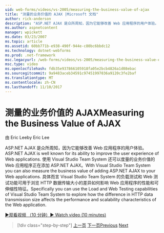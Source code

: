 ```yaml
---
uid: web-forms/videos/vs-2005/measuring-the-business-value-of-ajax
title: "测量的业务价值的 AJAX |Microsoft 文档"
author: rick-anderson
description: "ASP.NET AJAX 是众所周知，因为它能够改善 Web 应用程序的用户体验。 你还可以使用 Visual Studio Team System 度量 busine..."
ms.author: aspnetcontent
manager: wpickett
ms.date: 03/23/2007
ms.topic: article
ms.assetid: 60bb771b-e938-490f-944e-c80bc6bbdc12
ms.technology: dotnet-webforms
ms.prod: .net-framework
msc.legacyurl: /web-forms/videos/vs-2005/measuring-the-business-value-of-ajax
msc.type: video
ms.openlocfilehash: fdb35e937866105918fa05e2bcb4826a1d08ebac
ms.sourcegitcommit: 9a9483aceb34591c97451997036a9120c3fe2baf
ms.translationtype: MT
ms.contentlocale: zh-CN
ms.lasthandoff: 11/10/2017
---
```

<a name="measuring-the-business-value-of-ajax"></a><span data-ttu-id="f7685-104">测量的业务价值的 AJAX</span><span class="sxs-lookup"><span data-stu-id="f7685-104">Measuring the Business Value of AJAX</span></span>
====================
<span data-ttu-id="f7685-105">由 Eric Lee</span><span class="sxs-lookup"><span data-stu-id="f7685-105">by Eric Lee</span></span>

<span data-ttu-id="f7685-106">ASP.NET AJAX 是众所周知，因为它能够改善 Web 应用程序的用户体验。</span><span class="sxs-lookup"><span data-stu-id="f7685-106">ASP.NET AJAX is well known for its ability to improve the user experience of Web applications.</span></span> <span data-ttu-id="f7685-107">使用 Visual Studio Team System 还可以度量的业务价值的 Web 应用程序正在添加 ASP.NET AJAX。</span><span class="sxs-lookup"><span data-stu-id="f7685-107">With Visual Studio Team System you can also measure the business value of adding ASP.NET AJAX to your Web applications.</span></span> <span data-ttu-id="f7685-108">具体而言 Visual Studio Team System 的负载测试和 Web 测试功能可用于浏览 HTTP 数据传输大小的差异如何影响 Web 应用程序的性能和可伸缩性特征。</span><span class="sxs-lookup"><span data-stu-id="f7685-108">Specifically you can use the Load and Web Testing capabilities of Visual Studio Team System to explore how the difference in HTTP data transmission size affects the performance and scalability characteristics of the Web application.</span></span>

[<span data-ttu-id="f7685-109">&#9654;观看视频 （10 分钟）</span><span class="sxs-lookup"><span data-stu-id="f7685-109">&#9654; Watch video (10 minutes)</span></span>](https://channel9.msdn.com/Blogs/ASP-NET-Site-Videos/measuring-the-business-value-of-ajax)

>[!div class="step-by-step"]
<span data-ttu-id="f7685-110">[上一页](introduction-to-managing-and-running-tests-with-team-system.md)
[下一页](code-coverage-of-automated-tests.md)</span><span class="sxs-lookup"><span data-stu-id="f7685-110">[Previous](introduction-to-managing-and-running-tests-with-team-system.md)
[Next](code-coverage-of-automated-tests.md)</span></span>
